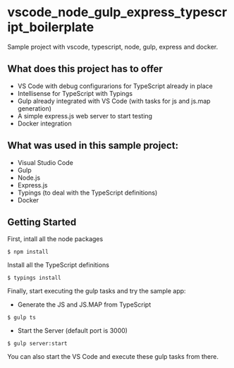 # vscode_node_gulp_express_typescript_boilerplate

Sample project with vscode, typescript, node, gulp, express and docker.

## What does this project has to offer

* VS Code with debug configurarions for TypeScript already in place
* Intellisense for TypeScript with Typings
* Gulp already integrated with VS Code (with tasks for js and js.map generation)  
* A simple express.js web server to start testing
* Docker integration 

## What was used in this sample project:

* Visual Studio Code 
* Gulp
* Node.js
* Express.js
* Typings (to deal with the TypeScript definitions) 
* Docker

## Getting Started

First, intall all the node packages

```
$ npm install 
```

Install all the TypeScript definitions

```
$ typings install
```

Finally, start executing the gulp tasks and try the sample app:

* Generate the JS and JS.MAP from TypeScript

```
$ gulp ts
```

* Start the Server (default port is 3000)

```
$ gulp server:start
```

You can also start the VS Code and execute these gulp tasks from there.